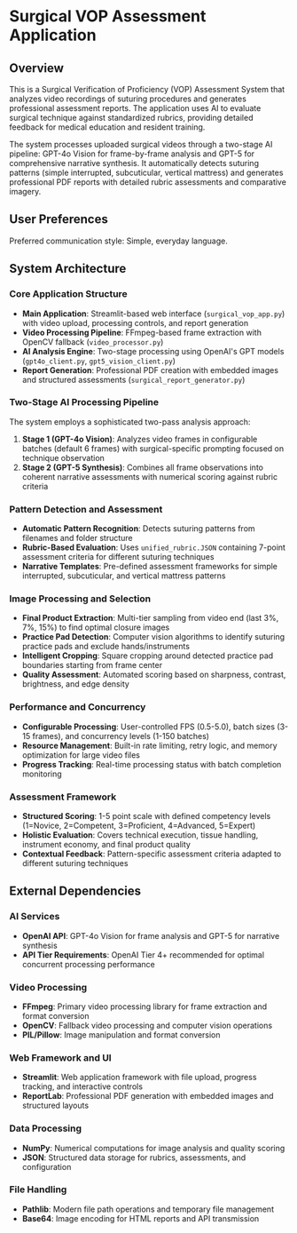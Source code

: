 # Surgical VOP Assessment Application

## Overview

This is a Surgical Verification of Proficiency (VOP) Assessment System that analyzes video recordings of suturing procedures and generates professional assessment reports. The application uses AI to evaluate surgical technique against standardized rubrics, providing detailed feedback for medical education and resident training.

The system processes uploaded surgical videos through a two-stage AI pipeline: GPT-4o Vision for frame-by-frame analysis and GPT-5 for comprehensive narrative synthesis. It automatically detects suturing patterns (simple interrupted, subcuticular, vertical mattress) and generates professional PDF reports with detailed rubric assessments and comparative imagery.

## User Preferences

Preferred communication style: Simple, everyday language.

## System Architecture

### Core Application Structure
- **Main Application**: Streamlit-based web interface (`surgical_vop_app.py`) with video upload, processing controls, and report generation
- **Video Processing Pipeline**: FFmpeg-based frame extraction with OpenCV fallback (`video_processor.py`)
- **AI Analysis Engine**: Two-stage processing using OpenAI's GPT models (`gpt4o_client.py`, `gpt5_vision_client.py`)
- **Report Generation**: Professional PDF creation with embedded images and structured assessments (`surgical_report_generator.py`)

### Two-Stage AI Processing Pipeline
The system employs a sophisticated two-pass analysis approach:
1. **Stage 1 (GPT-4o Vision)**: Analyzes video frames in configurable batches (default 6 frames) with surgical-specific prompting focused on technique observation
2. **Stage 2 (GPT-5 Synthesis)**: Combines all frame observations into coherent narrative assessments with numerical scoring against rubric criteria

### Pattern Detection and Assessment
- **Automatic Pattern Recognition**: Detects suturing patterns from filenames and folder structure
- **Rubric-Based Evaluation**: Uses `unified_rubric.JSON` containing 7-point assessment criteria for different suturing techniques
- **Narrative Templates**: Pre-defined assessment frameworks for simple interrupted, subcuticular, and vertical mattress patterns

### Image Processing and Selection
- **Final Product Extraction**: Multi-tier sampling from video end (last 3%, 7%, 15%) to find optimal closure images
- **Practice Pad Detection**: Computer vision algorithms to identify suturing practice pads and exclude hands/instruments
- **Intelligent Cropping**: Square cropping around detected practice pad boundaries starting from frame center
- **Quality Assessment**: Automated scoring based on sharpness, contrast, brightness, and edge density

### Performance and Concurrency
- **Configurable Processing**: User-controlled FPS (0.5-5.0), batch sizes (3-15 frames), and concurrency levels (1-150 batches)
- **Resource Management**: Built-in rate limiting, retry logic, and memory optimization for large video files
- **Progress Tracking**: Real-time processing status with batch completion monitoring

### Assessment Framework
- **Structured Scoring**: 1-5 point scale with defined competency levels (1=Novice, 2=Competent, 3=Proficient, 4=Advanced, 5=Expert)
- **Holistic Evaluation**: Covers technical execution, tissue handling, instrument economy, and final product quality
- **Contextual Feedback**: Pattern-specific assessment criteria adapted to different suturing techniques

## External Dependencies

### AI Services
- **OpenAI API**: GPT-4o Vision for frame analysis and GPT-5 for narrative synthesis
- **API Tier Requirements**: OpenAI Tier 4+ recommended for optimal concurrent processing performance

### Video Processing
- **FFmpeg**: Primary video processing library for frame extraction and format conversion
- **OpenCV**: Fallback video processing and computer vision operations
- **PIL/Pillow**: Image manipulation and format conversion

### Web Framework and UI
- **Streamlit**: Web application framework with file upload, progress tracking, and interactive controls
- **ReportLab**: Professional PDF generation with embedded images and structured layouts

### Data Processing
- **NumPy**: Numerical computations for image analysis and quality scoring
- **JSON**: Structured data storage for rubrics, assessments, and configuration

### File Handling
- **Pathlib**: Modern file path operations and temporary file management
- **Base64**: Image encoding for HTML reports and API transmission